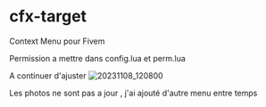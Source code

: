 # cfx-target
Context Menu pour Fivem

Permission a mettre dans config.lua et perm.lua

A continuer d'ajuster
![20231108_120800](https://github.com/papabaldas/cfx-target/assets/65123019/c3164a61-029e-4846-83eb-b7799c564f4b)


Les photos ne sont pas a jour , j'ai ajouté d'autre menu entre temps
